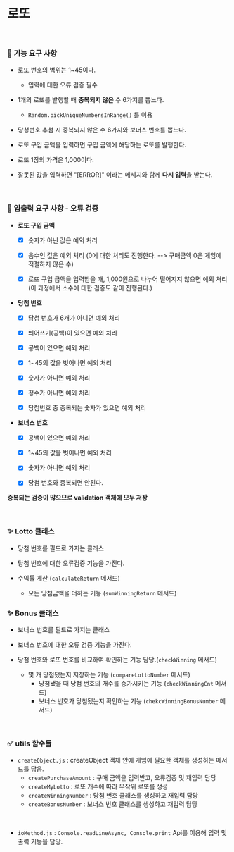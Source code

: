 # 로또

<br>

### 📝 기능 요구 사항

- 로또 번호의 범위는 1~45이다.

  - 입력에 대한 오류 검증 필수

- 1개의 로또를 발행할 때 **중복되지 않은** 수 6가지를 뽑느다.

  - `Random.pickUniqueNumbersInRange()` 를 이용

- 당청번호 추첨 시 중복되지 않은 수 6가지와 보너스 번호를 뽑느다.

- 로또 구입 금액을 입력하면 구입 금액에 해당하는 로또를 발행한다.

- 로또 1장의 가격은 1,000이다.

- 잘못된 값을 입력하면 "[ERROR]" 이라는 메세지와 함께 **다시 입력**을 받는다.

<br>

### 📝 입출력 요구 사항 - 오류 검증

- **로또 구입 금액**

  - [x] 숫자가 아닌 값은 예외 처리

  - [x] 음수인 값은 예외 처리 (0에 대한 처리도 진행한다. --> 구매금액 0은 게임에 적절하지 않은 수)

  - [x] 로또 구입 금액을 입력받을 때, 1,000원으로 나누어 떨어지지 않으면 예외 처리  
         (이 과정에서 소수에 대한 검증도 같이 진행된다.)

- **당첨 번호**

  - [x] 당첨 번호가 6개가 아니면 예외 처리

  - [x] 띄어쓰기(공백)이 있으면 예외 처리

  - [x] 공백이 있으면 예외 처리

  - [x] 1~45의 값을 벗어나면 예외 처리

  - [x] 숫자가 아니면 예외 처리

  - [x] 정수가 아니면 예외 처리

  - [x] 당첨번호 중 중복되는 숫자가 있으면 예외 처리

- **보너스 번호**

  - [x] 공백이 있으면 예외 처리

  - [x] 1~45의 값을 벗어나면 예외 처리

  - [x] 숫자가 아니면 예외 처리

  - [x] 당첨 번호와 중복되면 안된다.

**중복되는 검증이 많으므로 validation 객체에 모두 저장**

<br>

### ✨ Lotto 클래스

- 당첨 번호를 필드로 가지는 클래스

- 당첨 번호에 대한 오류검증 기능을 가진다.

- 수익률 계산 (`calculateReturn` 메서드)
  - 모든 당첨금액을 더하는 기능 (`sumWinningReturn` 메서드)

### ✨ Bonus 클래스

- 보너스 번호를 필드로 가지는 클래스

- 보너스 번호에 대한 오류 검증 기능을 가진다.

- 당첨 번호와 로또 번호를 비교하여 확인하는 기능 담당.(`checkWinning` 메서드)
  - 몇 개 당첨됐는지 저장하는 기능 (`compareLottoNumber` 메서드)
    - 당첨됐을 때 당첨 번호의 개수를 증가시키는 기능 (`checkWinningCnt` 메서드)
    - 보너스 번호가 당첨됐는지 확인하는 기능 (`chekcWinningBonusNumber` 메서드)

<br>

### ✅ utils 함수들

- `createObject.js` : createObject 객체 안에 게임에 필요한 객체를 생성하는 메서드를 담음.
  - `createPurchaseAmount` : 구매 금액을 입력받고, 오류검증 및 재입력 담당
  - `createMyLotto` : 로또 개수에 따라 무작위 로또를 생성
  - `createWinningNumber` : 당첨 번호 클래스를 생성하고 재입력 담당
  - `createBonusNumber` : 보너스 번호 클래스를 생성하고 재입력 담당

<br>

- `ioMethod.js` : `Console.readLineAsync, Console.print` Api를 이용해 입력 및 출력 기능을 담당.
